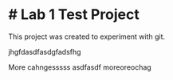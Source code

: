 # \# Lab 1 Test Project

This project was created to experiment with git.

jhgfdasdfasdgfadsfhg

More cahngesssss
asdfasdf
moreoreochag
